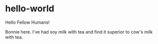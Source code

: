 # hello-world

Hello Fellow Humans!

Bonnie here.
I've had soy milk with tea and find it superior to cow's milk with tea.
